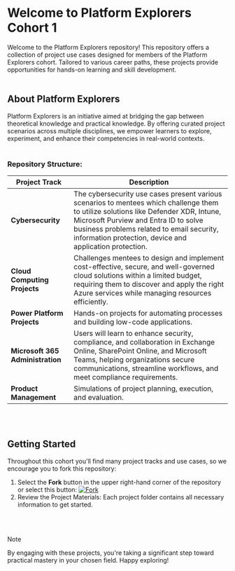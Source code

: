# Welcome to Platform Explorers Cohort 1

Welcome to the Platform Explorers repository! This repository offers a collection of project use cases designed for members of the Platform Explorers cohort. Tailored to various career paths, these projects provide opportunities for hands-on learning and skill development.
<br> <br>

## About Platform Explorers
Platform Explorers is an initiative aimed at bridging the gap between theoretical knowledge and practical knowledge. By offering curated project scenarios across multiple disciplines, we empower learners to explore, experiment, and enhance their competencies in real-world contexts.​
<br> <br>

### Repository Structure:

| Project Track | Description |
|----------|-------------|
| **Cybersecurity** | The cybersecurity use cases present various scenarios to mentees which challenge them to utilize solutions like Defender XDR, Intune, Microsoft Purview and Entra ID to solve business problems related to email security, information protection, device and application protection. |
| **Cloud Computing Projects** | Challenges mentees to design and implement cost-effective, secure, and well-governed cloud solutions within a limited budget, requiring them to discover and apply the right Azure services while managing resources efficiently. |
| **Power Platform Projects** | Hands-on projects for automating processes and building low-code applications. |
| **Microsoft 365 Administration** | Users will learn to enhance security, compliance, and collaboration in Exchange Online, SharePoint Online, and Microsoft Teams, helping organizations secure communications, streamline workflows, and meet compliance requirements. |
| **Product Management** | Simulations of project planning, execution, and evaluation. |

<br> <br>

## Getting Started
 
Throughout this cohort you'll find many project tracks and use cases, so we encourage you to fork this repository:

1. Select the **Fork** button in the upper right-hand corner of the repository or select this button:
 [![Fork](https://img.shields.io/badge/Fork-Repository-blue?style=flat-square)](https://github.com/PlatformExplorers/Platform-Explorers-Cohort-1/fork)
2. Review the Project Materials: Each project folder contains all necessary information to get started.


<br> <br>

> [!NOTE]
> By engaging with these projects, you're taking a significant step toward practical mastery in your chosen field. Happy exploring!​
>
>
> 
>  




